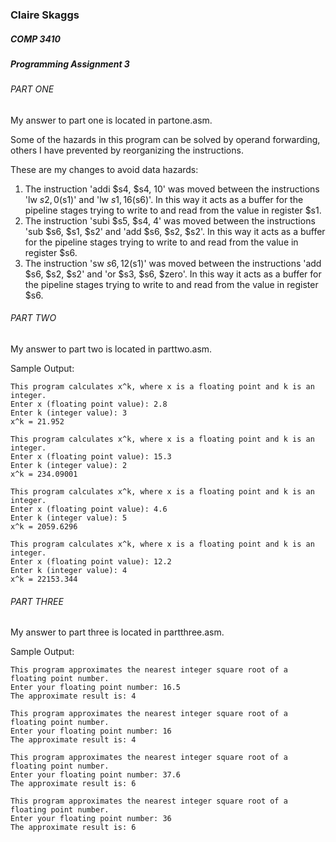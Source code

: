 ### Claire Skaggs
##### COMP 3410
##### Programming Assignment 3

###### PART ONE

My answer to part one is located in partone.asm.

Some of the hazards in this program can be solved by operand forwarding, others I have prevented by reorganizing the instructions.

These are my changes to avoid data hazards:

1. The instruction 'addi $s4, $s4, 10' was moved between the instructions 'lw $s2, 0($s1)' and 'lw $s1, 16($s6)'. In this
way it acts as a buffer for the pipeline stages trying to write to and read from the value in register $s1.
2. The instruction 'subi $s5, $s4, 4' was moved between the instructions 'sub $s6, $s1, $s2' and 'add $s6, $s2, $s2'. In this
way it acts as a buffer for the pipeline stages trying to write to and read from the value in register $s6.
3. The instruction 'sw $s6, 12($s1)' was moved between the instructions 'add $s6, $s2, $s2' and 'or $s3, $s6, $zero'. In this
way it acts as a buffer for the pipeline stages trying to write to and read from the value in register $s6.

###### PART TWO

My answer to part two is located in parttwo.asm.

Sample Output:

	This program calculates x^k, where x is a floating point and k is an integer. 
	Enter x (floating point value): 2.8
	Enter k (integer value): 3
	x^k = 21.952

	This program calculates x^k, where x is a floating point and k is an integer. 
	Enter x (floating point value): 15.3
	Enter k (integer value): 2
	x^k = 234.09001
	
	This program calculates x^k, where x is a floating point and k is an integer. 
	Enter x (floating point value): 4.6
	Enter k (integer value): 5
	x^k = 2059.6296
	
	This program calculates x^k, where x is a floating point and k is an integer. 
	Enter x (floating point value): 12.2
	Enter k (integer value): 4
	x^k = 22153.344

###### PART THREE

My answer to part three is located in partthree.asm.

Sample Output:

	This program approximates the nearest integer square root of a floating point number. 
	Enter your floating point number: 16.5
	The approximate result is: 4

	This program approximates the nearest integer square root of a floating point number. 
	Enter your floating point number: 16
	The approximate result is: 4
	
	This program approximates the nearest integer square root of a floating point number. 
	Enter your floating point number: 37.6
	The approximate result is: 6
	
	This program approximates the nearest integer square root of a floating point number. 
	Enter your floating point number: 36
	The approximate result is: 6